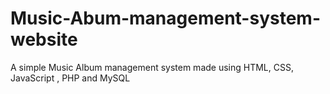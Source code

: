 # Music-Abum-management-system-website
A simple Music Album management system made using HTML, CSS, JavaScript ,  PHP and MySQL

